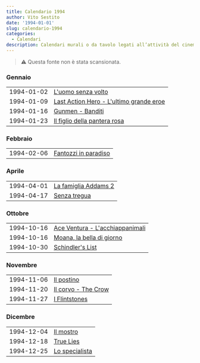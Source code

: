 ```yaml
---
title: Calendario 1994
author: Vito Sestito
date: '1994-01-01'
slug: calendario-1994
categories:
  - Calendari
description: Calendari murali o da tavolo legati all’attività del cinema. Indicano la data di proiezione e il titolo dei film, insieme agli incassi registrati.
---
```



> ⚠️ Questa fonte non è stata scansionata.





### Gennaio


|           |                                        |
|:----------|:---------------------------------------|
|1994-01-02 |[L'uomo senza volto](https://www.imdb.com/title/tt0107501/)|
|1994-01-09 |[Last Action Hero - L'ultimo grande eroe](https://www.imdb.com/title/tt0107362/)|
|1994-01-16 |[Gunmen - Banditi](https://www.imdb.com/title/tt0109959/)|
|1994-01-23 |[Il figlio della pantera rosa](https://www.imdb.com/title/tt0108187/)|

### Febbraio


|           |                     |
|:----------|:--------------------|
|1994-02-06 |[Fantozzi in paradiso](https://www.imdb.com/title/tt0106867/)|

### Aprile


|           |                     |
|:----------|:--------------------|
|1994-04-01 |[La famiglia Addams 2](https://www.imdb.com/title/tt0106220/)|
|1994-04-17 |[Senza tregua](https://www.imdb.com/title/tt0107076/)|

### Ottobre


|           |                                |
|:----------|:-------------------------------|
|1994-10-16 |[Ace Ventura - L'acchiappanimali](https://www.imdb.com/title/tt0109040/)|
|1994-10-16 |[Moana, la bella di giorno](https://www.imdb.com/title/tt0187307/)|
|1994-10-30 |[Schindler's List](https://www.imdb.com/title/tt0108052/)|

### Novembre


|           |                    |
|:----------|:-------------------|
|1994-11-06 |[Il postino](https://www.imdb.com/title/tt0110877/)|
|1994-11-20 |[Il corvo - The Crow](https://www.imdb.com/title/tt0109506/)|
|1994-11-27 |[I Flintstones](https://www.imdb.com/title/tt0109813/)|

### Dicembre


|           |               |
|:----------|:--------------|
|1994-12-04 |[Il mostro](https://www.imdb.com/title/tt0110570/)|
|1994-12-18 |[True Lies](https://www.imdb.com/title/tt0111503/)|
|1994-12-25 |[Lo specialista](https://www.imdb.com/title/tt0111255/)|


